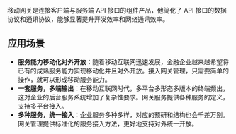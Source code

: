 移动网关是连接客户端与服务端 API 接口的组件产品，他简化了 API 接口的数据协议和通讯协议，能够显著提升开发效率和网络通讯效率。

## 应用场景
- **服务能力移动化对外开放**：随着移动互联网迅速发展，金融企业越来越希望将已有的成熟服务能力实现移动化并且对外开放。接入网关管理，只需要简单的操作，就可以形成移动服务能力。
- **一套服务，多端输出**：在移动互联网时代，多平台多形态多版本的终端频出，这对企业的后台服务系统增加了复杂性要求。网关服务提供各种服务的定义，支持多平台接入。
- **多种服务，统一接入**：企业服务多种多样，对应的预研和结构也会千差万别。网关管理提供标准化的服务接入方法，更好地支持对外统一开放。

